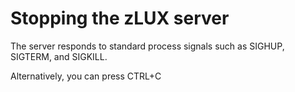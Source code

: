 # Stopping the zLUX server

The server responds to standard process signals such as SIGHUP, SIGTERM, and SIGKILL.

Alternatively, you can press CTRL+C
